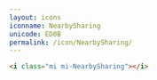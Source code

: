```yaml
---
layout: icons
iconname: NearbySharing
unicode: ED0B
permalink: /icon/NearbySharing/
---
```


``` html
<i class="mi mi-NearbySharing"></i>
```
